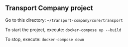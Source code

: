 ## Transport Company project

Go to this directory: `~/transport-company/core/transport`

To start the project, execute: `docker-compose up --build`

To stop, execute: `docker-compose down`